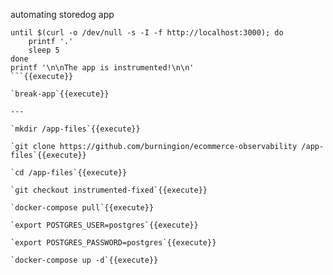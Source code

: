 automating storedog app

```
until $(curl -o /dev/null -s -I -f http://localhost:3000); do
    printf '.'
    sleep 5
done
printf '\n\nThe app is instrumented!\n\n'
```{{execute}}

`break-app`{{execute}}

---

`mkdir /app-files`{{execute}}

`git clone https://github.com/burningion/ecommerce-observability /app-files`{{execute}}

`cd /app-files`{{execute}}

`git checkout instrumented-fixed`{{execute}}

`docker-compose pull`{{execute}}

`export POSTGRES_USER=postgres`{{execute}}

`export POSTGRES_PASSWORD=postgres`{{execute}}

`docker-compose up -d`{{execute}}